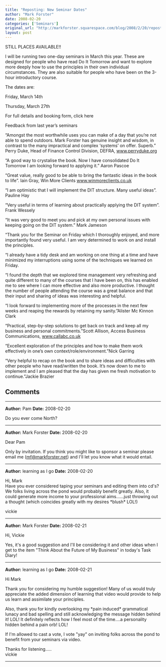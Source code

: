 ```yaml
---
title: "Reposting: New Seminar Dates"
author: "Mark Forster"
date: 2008-02-20
categories: ['Seminars']
original_url: "http://markforster.squarespace.com/blog/2008/2/20/reposting-new-seminar-dates.html"
layout: post
---
```


STILL PLACES AVAILABLE!!

I will be running two one-day seminars in March this year. These are designed for people who have read Do It Tomorrow and want to explore more deeply how to use the principles in their own individual circumstances. They are also suitable for people who have been on the 3-hour introductory course.

The dates are:

Friday, March 14th

Thursday, March 27th

For full details and booking form, click here

Feedback from last year’s seminars

“Amongst the most worthwhile uses you can make of a day that you’re not able to spend outdoors. Mark Forster has genuine insight and wisdom, in contrast to the many impractical and complex ‘systems’ on offer. Superb.” Perry Duke, Head of Finance Control Division, DEFRA, www.perryduke.org

“A good way to crystalise the book. Now I have consolidated Do It Tomorrow I am looking forward to applying it.” Aaron Pascoe

“Great value, really good to be able to bring the fantastic ideas in the book to life”. Iain Gray, Win More Clients www.winmoreclients.co.uk

“I am optimistic that I will implement the DIT structure. Many useful ideas”. Pauline Hay

“Very useful in terms of learning about practically applying the DIT system”. Frank Wessely

“It was very good to meet you and pick at my own personal issues with keeping going on the DIT system.” Mark Jameson

“Thank you for the Seminar on Friday which I thoroughly enjoyed, and more importantly found very useful. I am very determined to work on and install the principles.

“I already have a tidy desk and am working on one thing at a time and have minimized my interruptions using some of the techniques we learned on Friday.

“I found the depth that we explored time management very refreshing and quite different to many of the courses that I have been on, this has enabled me to see where I can more effective and also more productive. I thought the number of people attending the course was a great balance and that their input and sharing of ideas was interesting and helpful.

“I look forward to implementing more of the processes in the next few weeks and reaping the rewards by retaining my sanity.”Alister Mc Kinnon Clark

“Practical, step-by-step solutions to get back on track and keep all my business and personal commitments.”Scott Allison, Access Business Communications, www.callabc.co.uk

“Excellent exploration of the principles and how to make them work effectively in one’s own context/role/environment.”Nick Garring

“Very helpful to recap on the book and to share ideas and difficulties with other people who have read/written the book. It’s now down to me to implement and I am pleased that the day has given me fresh motivation to continue.”Jackie Brazier


## Comments

---

**Author:** Pam
**Date:** 2008-02-20

Do you ever come North?

---

**Author:** Mark Forster
**Date:** 2008-02-20

Dear Pam  
  
Only by invitation. If you think you might like to sponsor a seminar please email me (mf@markforster.net) and I'll let you know what it would entail.

---

**Author:** learning as I go
**Date:** 2008-02-20

Hi, Mark  
Have you ever considered taping your seminars and editing them into cd's? We folks living across the pond would probably benefit greatly. Also, it could generate more income to your professional aims......just throwing out a thought (which coincides greatly with my desires \*blush\* LOL!)  
  
vickie

---

**Author:** Mark Forster
**Date:** 2008-02-21

Hi, Vickie  
  
Yes, it's a good suggestion and I'll be considering it and other ideas when I get to the item "Think About the Future of My Business" in today's Task Diary!

---

**Author:** learning as I go
**Date:** 2008-02-21

Hi Mark  
  
Thank you for considering my humble suggestion! Many of us would truly appreciate the added dimension of learning that video would provide to help us learn and assimilate your principles.  
  
Also, thank you for kindly overlooking my \*pain induced\* grammatical lunacy and bad spelling and still acknowledging the message hidden behind it! LOL! It definitely reflects how I feel most of the time....a personality hidden behind a pain orb! LOL!  
  
If I'm allowed to cast a vote, I vote "yay" on inviting folks across the pond to benefit from your seminars via video.  
  
Thanks for listening.....  
vickie

---
